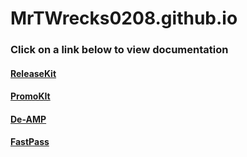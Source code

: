 # MrTWrecks0208.github.io

### Click on a link below to view documentation

#### [ReleaseKit](https://MrTWrecks0208.github.io/shortcuts/releasekit)
#### [PromoKIt](https://MrTWrecks0208.github.io/shortcuts/promokit)
#### [De-AMP](https://MrTWrecks0208.github.io/shortcuts/deamp)
#### [FastPass](https://MrTWrecks0208.github.io/shortcuts/fastpass)
